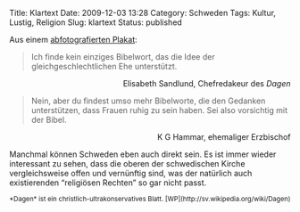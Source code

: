 Title: Klartext
Date: 2009-12-03 13:28
Category: Schweden
Tags: Kultur, Lustig, Religion
Slug: klartext
Status: published

Aus einem [abfotografierten
Plakat](http://spatsiba.blogspot.com/2009/12/slagfardig-hammar.html):

> Ich finde kein einziges Bibelwort, das die Idee der
> gleichgeschlechtlichen Ehe unterstützt.
> </p>

<div style="text-align: right;">

Elisabeth Sandlund, Chefredakeur des *Dagen*

</div>

</p>

> Nein, aber du findest umso mehr Bibelworte, die den Gedanken
> unterstützen, dass Frauen ruhig zu sein haben. Sei also vorsichtig mit
> der Bibel.
> </p>

<div style="text-align: right;">

K G Hammar, ehemaliger Erzbischof

</div>

</p>

Manchmal können Schweden eben auch direkt sein. Es ist immer wieder
interessant zu sehen, dass die oberen der schwedischen Kirche
vergleichsweise offen und vernünftig sind, was der natürlich auch
existierenden “religiösen Rechten” so gar nicht passt.

</p>
<small>*Dagen* ist ein christlich-ultrakonservatives Blatt.
[WP](http://sv.wikipedia.org/wiki/Dagen) </small>

